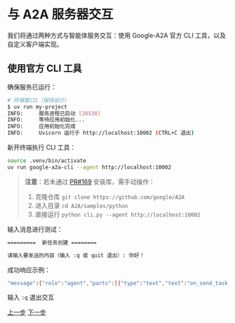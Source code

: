 # 与 A2A 服务器交互

我们将通过两种方式与智能体服务交互：使用 Google-A2A 官方 CLI 工具，以及自定义客户端实现。

## 使用官方 CLI 工具 <!-- {docsify-ignore} -->

确保服务已运行：
```bash
# 终端窗口1（保持运行）
$ uv run my-project
INFO:     服务进程已启动 [20538]
INFO:     等待应用初始化...
INFO:     应用初始化完成
INFO:     Uvicorn 运行于 http://localhost:10002 (CTRL+C 退出)
```

新开终端执行 CLI 工具：
```bash
source .venv/bin/activate
uv run google-a2a-cli --agent http://localhost:10002
```

> **注意**：若未通过 [PR#169](https://github.com/google/A2A/pull/169) 安装库，需手动操作：
> 1. 克隆仓库 `git clone https://github.com/google/A2A`
> 2. 进入目录 `cd A2A/samples/python`
> 3. 直接运行 `python cli.py --agent http://localhost:10002`

输入消息进行测试：
```bash
=========  新任务创建 ========

请输入要发送的内容（输入 :q 或 quit 退出）: 你好！
```

成功响应示例：
```bash
"message":{"role":"agent","parts":[{"type":"text","text":"on_send_task received: 你好！"}]}
```

输入 `:q` 退出交互

<div class="bottom-buttons" style="flex flex-row">
  <a href="#/tutorials/python/6_start_server.md" class="back-button">上一步</a>
  <a href="#/tutorials/python/8_agent_capabilities.md?id=adding-agent-capabilities" class="next-button">下一步</a>
</div>